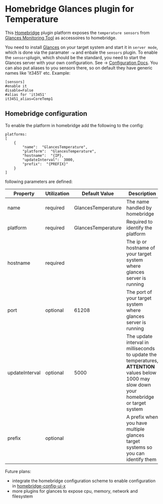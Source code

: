 # Homebridge Glances plugin for Temperature

This [Homebridge](https://homebridge.io/) plugin platform exposes the `temperature sensors` from  [Glances Monitoring Tool](https://github.com/nicolargo/glances) as accessoires to homebridge.

You need to install [Glances](https://github.com/nicolargo/glances) on your target system and start it in `server mode`, which is done via the paramater `-w` and enbale the `sensors` plugin.
To enable the `sensors`plugin, which should be the standard, you need to start the Glances server with your own configuration. See -> [Configuration Docs](https://glances.readthedocs.io/en/stable/config.html).
You can also put aliases to you sensors there, so on default they have generic names like 'it3451' etc. 
Example: 

```
[sensors]
#enable it
disable=False 
#alias for 'it3451'
it3451_alias=CoreTemp1
```

## Homebridge configuration
To enable the platform in homebridge add the following to the config:

```
platforms:
[
	{
		"name":  "GlancesTemperature",
		"platform":  "GlancesTemperature",
		"hostname":  "{IP},
		"updateInterval":  3000,
		"prefix":  "{PREFIX}"
	}
]
```

following parameters are defined:

| Property | Utilization | Default Value | Description 
|--|--|--|--|
| name | required | GlancesTemperature | The name handled by homebridge |
|platform|required|GlancesTemperature|Required to identify the platform|
|hostname|required||The ip or hostname of your target system where  glances server is running|
|port|optional|61208|The port of your target system where glances server is running|
|updateInterval|optional|5000|The update interval in milliseconds to update the temperatures, **ATTENTION** values below 1000 may slow down your homebridge or target system|
|prefix|optional||A prefix when you have multiple glances target systems so you can identify them|

Future plans:

- integrate the homebridge configuration scheme to enable configuration in [homebridge-config-ui-x](https://www.npmjs.com/package/homebridge-config-ui-x)
- more plugins for glances to expose cpu, memory, network and filesystem